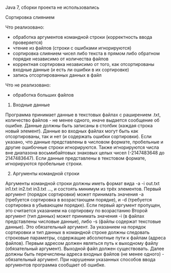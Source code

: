 ﻿Java 7, сборки проекта не использовались

Сортировка слиянием

Что реализовано:
- обработка аргументов командной строки (корректность ввода проверяется)
- чтение из файлов (строки с ошибками игнорируются)
- сортировка слиянием чисел либо текста в прямом либо обратном порядке независимо от количества файлов
- корректная сортировка независимо от того, как отсортированы входные данные (и есть ли ошибки в их сортировке)
- запись отсортированных данных в файл

Что не реализовано:
- обработка больших файлов 

1. Входные данные

Программа принимает данные в текстовых файлах с раширением .txt, количество файлов - не менее одного, иначе выдается сообщение об ошибке.
Данные должны быть записаны в столбик (каждая строка новый элемент).
Данные во входных файлах могут быть как отсортированы, так и нет (и содержать ошибки сортировки).
Если указано, что данные представлены в числовом формате, пробельные и другие ошибочные строки игнорируются.
Также игнорируются числа вне диапазона восьмибайтовых знаковых целых чисел (-2147483648 до 2147483647).
Если данные представлены в текстовом формате, игнорируются пробельные строки.

2. Аргументы командной строки

Аргументы командной строки должны иметь формат вида -a -i out.txt in1.txt in2.txt in3.txt ...,
и состоять минимум из трёх элементов.
Первый аргумент (порядок сортировки) может принимать значения -а (требуется сортировка в возрастающем порядке),
и -d (требуется сортировка в убывающем порядке).
Если первый аргумент пропущен, это считается указанием на сортировку по возрастанию
Второй аргумент (тип данных) может принимать значения -i (в файлах представлены числовые данные), либо
-s (файлы содержат текстовые данные). Это обязательный аргумент.
За указанием на порядок сортировки и тип данных в командной строке должны следовать строковые параметры, 
содержащие абсолютные пути к файлам (адреса файлов).
Первым адресом должен являться путь к выходному файлу (обязательный аргумент).
Выходной файл должен существовать.
Далее должны быть перечислены адреса входных файлов (не менее одного) - обязательный аргумент.
При нарушении указанных способов ввода аргументов программа сообщает об ошибке.

